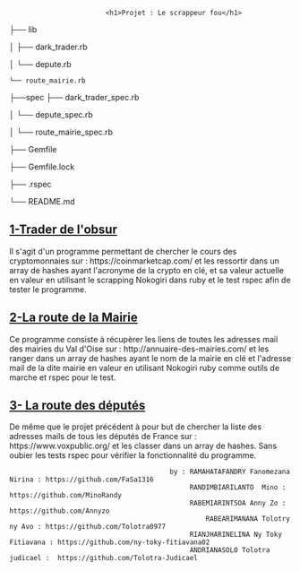 

							<h1>Projet : Le scrappeur fou</h1>


├── lib

│       ├── dark_trader.rb

│       └── depute.rb

	└── route_mairie.rb


├──spec ├── dark_trader_spec.rb
		
│	└── depute_spec.rb

│	└── route_mairie_spec.rb


├── Gemfile

├── Gemfile.lock

├── .rspec

└── README.md 


<h2><u> 1-Trader de l'obsur </u></h2>

<p>Il s'agit d'un programme permettant de chercher le cours des cryptomonnaies sur : https://coinmarketcap.com/
et les ressortir dans un array de hashes ayant l'acronyme de la crypto en clé, et sa valeur actuelle en valeur en utilisant le scrapping Nokogiri dans ruby et le test rspec afin de tester le programme.</p>

<h2><u>2-La route de la Mairie</u></h2>

<p> Ce programme consiste à récupèrer les liens de toutes les adresses mail des mairies du Val d'Oise sur : http://annuaire-des-mairies.com/
et les ranger dans un array de hashes ayant le nom de la mairie en clé et l'adresse mail de la dite mairie en valeur en utilisant Nokogiri ruby comme outils de marche et rspec pour le test.</p>


<h2><u>3- La route des députés</u></h2>

<p> De même que le projet précédent à pour but de chercher la liste des adresses mails de tous les députés de France sur : 
https://www.voxpublic.org/ et les classer dans un array de hashes. Sans oubier les tests rspec pour vérifier la fonctionnalité du programme. </p>



											by : RAMAHATAFANDRY Fanomezana Nirina : https://github.com/FaSa1316 
 											     RANDIMBIARILANTO  Mino : https://github.com/MinoRandy
 											     RABEMIARINTSOA Anny Zo : https://github.com/Annyzo
 										             RABEARIMANANA Tolotry ny Avo : https://github.com/Tolotra0977
 											     RIANJHARINELINA Ny Toky Fitiavana : https://github.com/ny-toky-fitiavana02
											     ANDRIANASOLO Tolotra judicael :  https://github.com/Tolotra-Judicael
